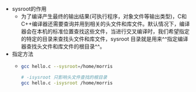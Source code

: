 - sysroot的作用
	- 为了编译产生最终的输出结果(可执行程序，对象文件等输出类型)，C和C++编译器还需要查询并用到相关的头文件和库文件。默认情况下，编译器会在本机的标准位置查找这些文件，当进行交叉编译时，我们希望指定的特定的目录来查找头文件和库文件，sysroot 目录就是用来^^指定编译器查找头文件和库文件的根目录^^。
- 指定方法
	- ```bash
	  gcc hello.c --sysroot=/home/morris
	  
	  # -isysroot 只影响头文件查找的根目录
	  gcc hello.c -isysroot /home/morris
	  ```